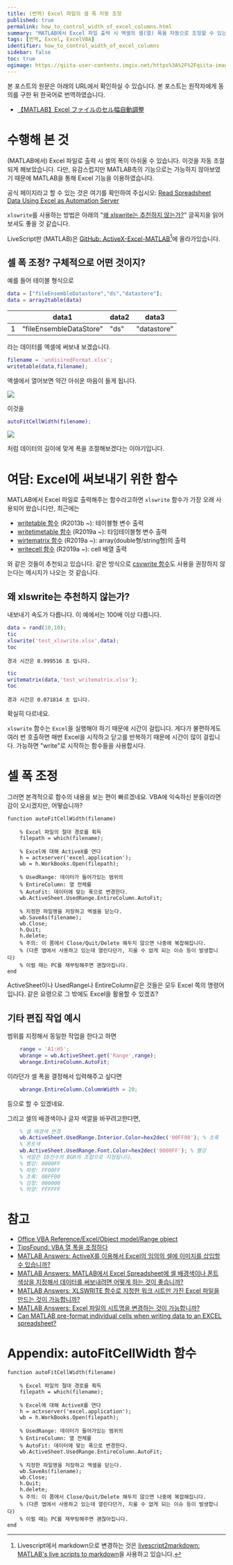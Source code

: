 ```yaml
---
title: (번역) Excel 파일의 셀 폭 자동 조정
published: true
permalink: how_to_control_width_of_excel_columns.html
summary: "MATLAB에서 Excel 파일 출력 시 엑셀의 셀(열) 폭을 자동으로 조정할 수 있는 방법을 소개합니다."
tags: [번역, Excel, ExcelVBA]
identifier: how_to_control_width_of_excel_columns
sidebar: false
toc: true
ogimage: https://qiita-user-contents.imgix.net/https%3A%2F%2Fqiita-image-store.s3.ap-northeast-1.amazonaws.com%2F0%2F149511%2F298e69ac-89f4-496c-d160-bc2f379674d2.png
---
```


본 포스트의 원문은 아래의 URL에서 확인하실 수 있습니다. 본 포스트는 원작자에게 동의를 구한 뒤 한국어로 번역하였습니다.

- [【MATLAB】Excel ファイルのセル幅自動調整](https://qiita.com/eigs/items/3a71c0da1744e48e9bca)

# 수행해 본 것

(MATLAB에서) Excel 파일로 출력 시 셀의 폭이 아쉬울 수 있습니다. 이것을 자동 조절되게 해보았습니다. 다만, 유감스럽지만 MATLAB측의 기능으로는 가능하지 않아보였기 때문에 MATLAB을 통해 Excel 기능을 이용하였습니다.

공식 페이지라고 할 수 있는 것은 여기를 확인하여 주십시오: [Read Spreadsheet Data Using Excel as Automation Server](https://kr.mathworks.com/help/matlab/matlab_external/example-reading-excel-spreadsheet-data.html?lang=en)

`xlswrite`를 사용하는 방법은 아래의 "[왜 xlswrite는 추천하지 않는가?](https://matlabtutorial.github.io/how_to_control_width_of_excel_columns.html#%EC%99%9C-xlswrite%EB%8A%94-%EC%B6%94%EC%B2%9C%ED%95%98%EC%A7%80-%EC%95%8A%EB%8A%94%EA%B0%80)" 글꼭지을 읽어보셔도 좋을 것 같습니다.

LiveScript판 (MATLAB)은 [GitHub: ActiveX-Excel-MATLAB](https://github.com/mathworks/ActiveX-Excel-MATLAB)[^1]에 올라가있습니다.

[^1]: Livescript에서 markdown으로 변경하는 것은 <a href = "https://kr.mathworks.com/matlabcentral/fileexchange/73993-livescript2markdown-matlab-s-live-scripts-to-markdown?s_eid=PSM_29435">livescript2markdown​: MATLAB's live scripts to markdown</a>을 사용하고 있습니다.

## 셀 폭 조정? 구체적으로 어떤 것이지?

예를 들어 테이블 형식으로

```matlab
data = ["fileEnsembleDatastore","ds","datastore"];
data = array2table(data)
```

|   | data1                   | data2 | data3       |
|---|-------------------------|-------|-------------|
| 1 | "fileEnsembleDataStore" | "ds"  | "datastore" |

라는 데이터를 엑셀에 써보내 보겠습니다.

```matlab
filename = 'undisiredFormat.xlsx';
writetable(data,filename);
```

엑셀에서 열어보면 약간 아쉬운 마음이 들게 됩니다.

<img src = "https://qiita-user-contents.imgix.net/https%3A%2F%2Fqiita-image-store.s3.ap-northeast-1.amazonaws.com%2F0%2F149511%2F3574dbfb-2d2e-d63b-e6bc-9775e24e08bf.png?ixlib=rb-4.0.0&auto=format&gif-q=60&q=75&w=1400&fit=max&s=5d8a39fb9dfbf9dd15aad8ab8f602142">

이것을

```matlab
autoFitCellWidth(filename);
```

<img src = "https://qiita-user-contents.imgix.net/https%3A%2F%2Fqiita-image-store.s3.ap-northeast-1.amazonaws.com%2F0%2F149511%2F298e69ac-89f4-496c-d160-bc2f379674d2.png?ixlib=rb-4.0.0&auto=format&gif-q=60&q=75&w=1400&fit=max&s=3df2e0191b380bb517d7d519bdd332f0">

처럼 데이터의 길이에 맞게 폭을 조절해보겠다는 이야기입니다.

# 여담: Excel에 써보내기 위한 함수

MATLAB에서 Excel 파일로 출력해주는 함수라고하면 `xlswrite` 함수가 가장 오래 사용되어 왔습니다만, 최근에는

* [writetable 함수](https://kr.mathworks.com/help/matlab/ref/writetable.html?s_eid=PSM_29435) (R2013b ~): 테이블형 변수 출력
* [writetimetable 함수](https://kr.mathworks.com/help/matlab/ref/writetimetable.html?s_eid=PSM_29435) (R2019a ~): 타임테이블형 변수 출력
* [wirtematrix 함수](https://kr.mathworks.com/help/matlab/ref/writematrix.html?s_eid=PSM_29435) (R2019a ~): array(double형/string형)의 출력
* [writecell 함수](https://kr.mathworks.com/help/matlab/ref/writecell.html?s_eid=PSM_29435) (R2019a ~): cell 배열 출력

와 같은 것들이 추천되고 있습니다. 같은 방식으로 [csvwrite 함수](https://kr.mathworks.com/help/matlab/ref/csvwrite.html?s_eid=PSM_29435)도 사용을 권장하지 않는다는 메시지가 나오는 것 같습니다.

## 왜 xlswrite는 추천하지 않는가?

내보내기 속도가 다릅니다. 이 예에서는 100배 이상 다릅니다.

```matlab
data = rand(10,10);
tic
xlswrite('test_xlswrite.xlsx',data);
toc
```

```
경과 시간은 8.999516 초 입니다.
```

```matlab
tic
writematrix(data,'test_writematrix.xlsx');
toc
```

```
경과 시간은 0.071814 초 입니다.
```

확실히 다르네요.

`xlswrite` 함수는 `Excel`을 실행해야 하기 때문에 시간이 걸립니다. 게다가 불편하게도 여러 번 호출하면 매번 Excel을 시작하고 닫고를 반복하기 때문에 시간이 많이 걸립니다. 가능하면 "write"로 시작하는 함수들을 사용합시다.

# 셀 폭 조정

그러면 본격적으로 함수의 내용을 보는 편이 빠르겠네요. VBA에 익숙하신 분들이라면 감이 오시겠지만, 어떻습니까?

```
function autoFitCellWidth(filename)

    % Excel 파일의 절대 경로를 획득
    filepath = which(filename);
    
    % Excel에 대해 ActiveX를 연다
    h = actxserver('excel.application');
    wb = h.WorkBooks.Open(filepath);
    
    % UsedRange: 데이터가 들어가있는 범위의
    % EntireColumn: 열 전체를
    % AutoFit: 데이터에 맞는 폭으로 변경한다.
    wb.ActiveSheet.UsedRange.EntireColumn.AutoFit;
    
    % 지정한 파일명을 저장하고 엑셀을 닫는다.
    wb.SaveAs(filename);
    wb.Close;
    h.Quit;
    h.delete;
    % 주의: 이 쫌에서 Close/Quit/Delete 해두지 않으면 나중에 복잡해집니다.
    % (다른 앱에서 사용하고 있는데 열린다던가, 지울 수 없게 되는 이슈 등이 발생합니다)
    % 이럴 때는 PC를 재부팅해주면 괜찮아집니다.
end
```

ActiveSheet이나 UsedRange나 EntireColumn같은 것들은 모두 Excel 쪽의 명령어입니다. 같은 요령으로 그 밖에도 Excel을 활용할 수 있겠죠?

## 기타 편집 작업 예시

범위를 지정해서 동일한 작업을 한다고 하면

```matlab
    range = 'A1:H5';
    wbrange = wb.ActiveSheet.get('Range',range);
    wbrange.EntireColumn.AutoFit;
```

이라던가 셀 폭을 결정해서 입력해주고 싶다면

```matlab
    wbrange.EntireColumn.ColumnWidth = 20;
```

등으로 할 수 있겠네요.

그리고 셀의 배경색이나 글자 색깔을 바꾸려고한다면,

```matlab
    % 셀 배경색 변경
    wb.ActiveSheet.UsedRange.Interior.Color=hex2dec('00FF00'); % 초록
    % 폰트색
    wb.ActiveSheet.UsedRange.Font.Color=hex2dec('0000FF'); % 빨강
    % 색깔은 10진수의 BGR의 조합으로 지정됩니다.
    % 빨강: 0000FF
    % 파랑: FF00FF
    % 초록: 00FF00
    % 검정: 000000
    % 하양: FFFFFF
```

# 참고

* [Office VBA Reference/Excel/Object model/Range object](https://learn.microsoft.com/en-us/office/vba/api/excel.range(object))
* [TipsFound: VBA 열 폭을 조정하다](https://www.tipsfound.com/vba/09010-vba)
* [MATLAB Answers: ActiveX를 이용해서 Excel의 임의의 셀에 이미지를 삽입할 수 있습니까?](https://kr.mathworks.com/matlabcentral/answers/387921-activex-excel?s_eid=PSM_29435)
* [MATLAB Answers: MATLAB에서 Excel Spreadsheet에 셀 배경색이나 폰트 색상을 지정해서 데이터를 써보내려면 어떻게 하는 것이 좋습니까?](https://kr.mathworks.com/matlabcentral/answers/95482-matlab-excel-spreadsheet?s_eid=PSM_29435&requestedDomain=)
* [MATLAB Answers: XLSWRITE 함수로 지정한 워크 시트만 가진 Excel 파일을 만드는 것이 가능합니까?](https://kr.mathworks.com/matlabcentral/answers/99172-xlswrite-excel?s_eid=PSM_29435)
* [MATLAB Answers: Excel 파일의 시트명을 변경하는 것이 가능합니까?](https://kr.mathworks.com/matlabcentral/answers/102016-excel?s_eid=PSM_29435&requestedDomain=)
* [Can MATLAB pre-format individual cells when writing data to an EXCEL spreadsheet?](https://kr.mathworks.com/matlabcentral/answers/216917-can-matlab-pre-format-individual-cells-when-writing-data-to-an-excel-spreadsheet?s_eid=PSM_29435)

# Appendix: autoFitCellWidth 함수

```
function autoFitCellWidth(filename)

    % Excel 파일의 절대 경로를 획득
    filepath = which(filename);
    
    % Excel에 대해 ActiveX를 연다
    h = actxserver('excel.application');
    wb = h.WorkBooks.Open(filepath);
    
    % UsedRange: 데이터가 들어가있는 범위의
    % EntireColumn: 열 전체를
    % AutoFit: 데이터에 맞는 폭으로 변경한다.
    wb.ActiveSheet.UsedRange.EntireColumn.AutoFit;
    
    % 지정한 파일명을 저장하고 엑셀을 닫는다.
    wb.SaveAs(filename);
    wb.Close;
    h.Quit;
    h.delete;
    % 주의: 이 쫌에서 Close/Quit/Delete 해두지 않으면 나중에 복잡해집니다.
    % (다른 앱에서 사용하고 있는데 열린다던가, 지울 수 없게 되는 이슈 등이 발생합니다)
    % 이럴 때는 PC를 재부팅해주면 괜찮아집니다.
end
```